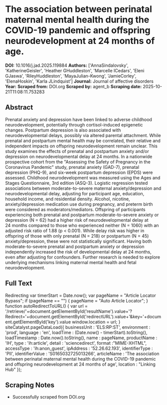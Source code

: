 # The association between perinatal maternal mental health during the COVID-19 pandemic and offspring neurodevelopment at 24 months of age.

**DOI:** 10.1016/j.jad.2025.119884
**Authors:** ['AnnaSindalovsky', 'KatherineGeisler', 'Heather GHuddleston', 'Marcelle ICedars', 'Eleni GJaswa', 'RileyHuddleston', 'MayaJulian-Kwong', 'JamieCorley', 'ElenaHoskin', 'Karla JLindquist']
**Journal:** Journal of affective disorders
**Year:** 
**Scraped from:** DOI.org
**Scraped by:** agent_b
**Scraping date:** 2025-10-21T11:08:11.753283

## Abstract

Prenatal anxiety and depression have been linked to adverse childhood neurodevelopment, potentially through cortisol-induced epigenetic changes. Postpartum depression is also associated with neurodevelopmental delays, possibly via altered parental attachment. While prenatal and postpartum mental health may be correlated, their relative and independent impacts on offspring neurodevelopment remain unclear. This study examines the effects of prenatal and postpartum anxiety and/or depression on neurodevelopmental delay at 24 months.
In a nationwide prospective cohort from the "Assessing the Safety of Pregnancy in the Coronavirus Pandemic" study, prenatal anxiety (GAD-7), prenatal depression (PHQ-9), and six-week postpartum depression (EPDS) were assessed. Childhood neurodevelopment was measured using the Ages and Stages Questionnaire, 3rd edition (ASQ-3). Logistic regression tested associations between moderate-to-severe maternal anxiety/depression and neurodevelopmental delay, adjusting for participant age, education, household income, and residential density. Alcohol, nicotine, anxiety/depression medication use during pregnancy, and preterm birth were considered as moderators/mediators.
Offspring of participants experiencing both prenatal and postpartum moderate-to-severe anxiety or depression (N = 62) had a higher risk of neurodevelopmental delay at 24 months compared to those who experienced neither (N = 1060) with an adjusted risk ratio of 1.88 (p < 0.001). While delay risk was higher in offspring of those with only prenatal (N = 218) or postpartum (N = 45) anxiety/depression, these were not statistically significant.
Having both moderate-to-severe prenatal and postpartum anxiety or depression independently increased the risk of developmental delay at 24 months, even after adjusting for confounders. Further research is needed to explore underlying mechanisms linking maternal mental health and fetal neurodevelopment.

## Full Text

Redirecting var timerStart = Date.now(); var pageName = "Article Locator Bypass"; if (pageName == "") { pageName = "Auto Article Locator"; } function autoRedirectToURL() { var url = '/retrieve/'+document.getElementById('resultName').value+'?Redirect='+document.getElementById('redirectURL').value+'&key='+document.getElementById('key').value window.location = url; } siteCatalyst.pageDataLoad({ businessUnit : 'ELS:RP:ST', environment : 'prod', language : 'en', loadTime : (Date.now() - timerStart).toString(), loadTimestamp : Date.now().toString(), name : pageName, productName : 'IH', type : 'ih:article', detail : 'sciencedirect', format :"MIME-XHTML", accessType : 'ih:anon_guest', ipAddress : '52.26.62.193', identifierType : 'PII', identifierValue : 'S0165032725013266', articleName : 'The association between perinatal maternal mental health during the COVID-19 pandemic and offspring neurodevelopment at 24&nbsp;months of age', location : "Linking Hub" });

## Scraping Notes

- Successfully scraped from DOI.org
